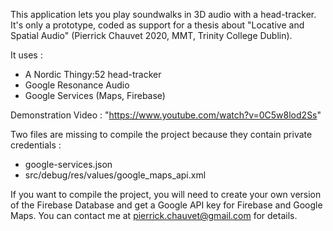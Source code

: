 This application lets you play soundwalks in 3D audio with a head-tracker.
It's only a prototype, coded as support for a thesis about "Locative and Spatial Audio" (Pierrick Chauvet 2020, MMT, Trinity College Dublin).

It uses :
- A Nordic Thingy:52 head-tracker
- Google Resonance Audio
- Google Services (Maps, Firebase)

Demonstration Video : "https://www.youtube.com/watch?v=0C5w8lod2Ss"

Two files are missing to compile the project because they contain private credentials :
- google-services.json
- src/debug/res/values/google_maps_api.xml

If you want to compile the project, you will need to create your own version of the Firebase Database and get a Google API key for Firebase and Google Maps.
You can contact me at pierrick.chauvet@gmail.com for details.
